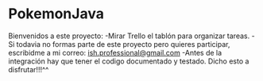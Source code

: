 #                     PokemonJava
Bienvenidos a este proyecto:
-Mirar Trello el tablón para organizar tareas.
-Si todavia no formas parte de este proyecto pero quieres participar, escribidme a mi correo:
ish.professional@gmail.com
-Antes de la integración hay que tener el codigo documentado y testado.
Dicho esto a disfrutar!!!^^